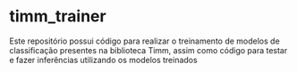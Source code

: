 # timm_trainer
Este repositório possui código para realizar o treinamento de modelos de classificação presentes na biblioteca Timm, assim como código para testar e fazer inferências utilizando os modelos treinados
